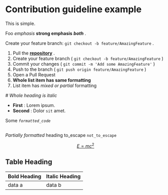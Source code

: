 # Contribution guideline example

This is simple.

Foo *emphasis* **strong emphasis** ***both*** .

Create your feature branch: `git checkout -b feature/AmazingFeature` .

1. Pull the [**repository**](https://github.com/docling-project/docling) .
2. Create your feature branch ( `git checkout -b feature/AmazingFeature` )
3. Commit your changes ( `git commit -m 'Add some AmazingFeature'` )
4. Push to the branch ( `git push origin feature/AmazingFeature` )
5. Open a Pull Request
6. **Whole list item has same formatting**
7. List item has *mixed or partial* formatting

*# Whole heading is italic*

- **First** : Lorem ipsum.
- **Second** : Dolor `sit` amet.

Some *`formatted_code`*

## 

*Partially formatted* heading to\_escape `not_to_escape`

[$$E=mc^2$$](https://en.wikipedia.org/wiki/Albert_Einstein)

## Table Heading

| Bold Heading   | Italic Heading   |
|----------------|------------------|
| data a         | data b           |
